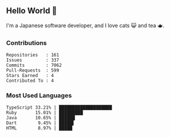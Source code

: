 ## Hello World 👋

I'm a Japanese software developer, and I love cats 😺 and tea 🫖.

### Contributions

    Repositories   : 161
    Issues         : 337
    Commits        : 7062
    Pull-Requests  : 599
    Stars Earned   : 4
    Contributed To : 4

### Most Used Languages

    TypeScript 33.21% | ████████████████████
    Ruby       15.01% | █████████
    Java       10.65% | ██████
    Dart        9.45% | █████▌
    HTML        8.97% | █████
